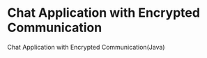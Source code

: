 Chat Application with Encrypted Communication
==========================

Chat Application with Encrypted Communication(Java)

